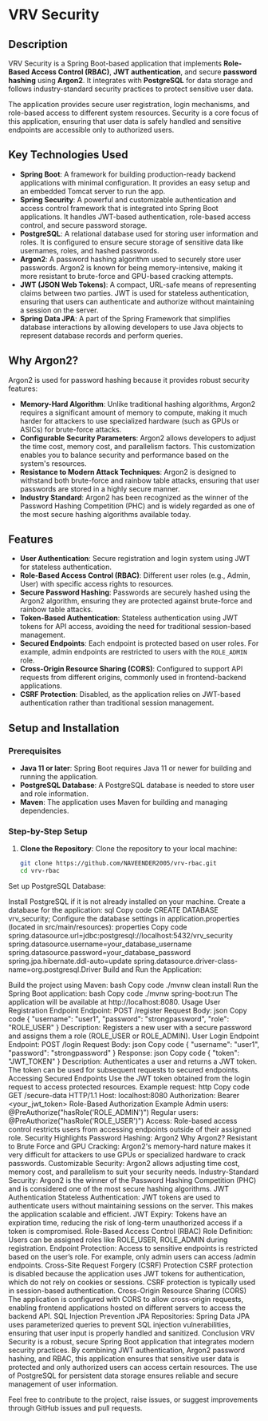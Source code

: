 # VRV Security

## Description

VRV Security is a Spring Boot-based application that implements **Role-Based Access Control (RBAC)**, **JWT authentication**, and secure **password hashing** using **Argon2**. It integrates with **PostgreSQL** for data storage and follows industry-standard security practices to protect sensitive user data.

The application provides secure user registration, login mechanisms, and role-based access to different system resources. Security is a core focus of this application, ensuring that user data is safely handled and sensitive endpoints are accessible only to authorized users.

## Key Technologies Used

- **Spring Boot**: A framework for building production-ready backend applications with minimal configuration. It provides an easy setup and an embedded Tomcat server to run the app.
- **Spring Security**: A powerful and customizable authentication and access control framework that is integrated into Spring Boot applications. It handles JWT-based authentication, role-based access control, and secure password storage.
- **PostgreSQL**: A relational database used for storing user information and roles. It is configured to ensure secure storage of sensitive data like usernames, roles, and hashed passwords.
- **Argon2**: A password hashing algorithm used to securely store user passwords. Argon2 is known for being memory-intensive, making it more resistant to brute-force and GPU-based cracking attempts.
- **JWT (JSON Web Tokens)**: A compact, URL-safe means of representing claims between two parties. JWT is used for stateless authentication, ensuring that users can authenticate and authorize without maintaining a session on the server.
- **Spring Data JPA**: A part of the Spring Framework that simplifies database interactions by allowing developers to use Java objects to represent database records and perform queries.

## Why Argon2?

Argon2 is used for password hashing because it provides robust security features:

- **Memory-Hard Algorithm**: Unlike traditional hashing algorithms, Argon2 requires a significant amount of memory to compute, making it much harder for attackers to use specialized hardware (such as GPUs or ASICs) for brute-force attacks.
- **Configurable Security Parameters**: Argon2 allows developers to adjust the time cost, memory cost, and parallelism factors. This customization enables you to balance security and performance based on the system's resources.
- **Resistance to Modern Attack Techniques**: Argon2 is designed to withstand both brute-force and rainbow table attacks, ensuring that user passwords are stored in a highly secure manner.
- **Industry Standard**: Argon2 has been recognized as the winner of the Password Hashing Competition (PHC) and is widely regarded as one of the most secure hashing algorithms available today.

## Features

- **User Authentication**: Secure registration and login system using JWT for stateless authentication.
- **Role-Based Access Control (RBAC)**: Different user roles (e.g., Admin, User) with specific access rights to resources.
- **Secure Password Hashing**: Passwords are securely hashed using the Argon2 algorithm, ensuring they are protected against brute-force and rainbow table attacks.
- **Token-Based Authentication**: Stateless authentication using JWT tokens for API access, avoiding the need for traditional session-based management.
- **Secured Endpoints**: Each endpoint is protected based on user roles. For example, admin endpoints are restricted to users with the `ROLE_ADMIN` role.
- **Cross-Origin Resource Sharing (CORS)**: Configured to support API requests from different origins, commonly used in frontend-backend applications.
- **CSRF Protection**: Disabled, as the application relies on JWT-based authentication rather than traditional session management.

## Setup and Installation

### Prerequisites
- **Java 11 or later**: Spring Boot requires Java 11 or newer for building and running the application.
- **PostgreSQL Database**: A PostgreSQL database is needed to store user and role information.
- **Maven**: The application uses Maven for building and managing dependencies.

### Step-by-Step Setup

1. **Clone the Repository**:
   Clone the repository to your local machine:
   ```bash
   git clone https://github.com/NAVEENDER2005/vrv-rbac.git
   cd vrv-rbac
Set up PostgreSQL Database:

Install PostgreSQL if it is not already installed on your machine.
Create a database for the application:
sql
Copy code
CREATE DATABASE vrv_security;
Configure the database settings in application.properties (located in src/main/resources):
properties
Copy code
spring.datasource.url=jdbc:postgresql://localhost:5432/vrv_security
spring.datasource.username=your_database_username
spring.datasource.password=your_database_password
spring.jpa.hibernate.ddl-auto=update
spring.datasource.driver-class-name=org.postgresql.Driver
Build and Run the Application:

Build the project using Maven:
bash
Copy code
./mvnw clean install
Run the Spring Boot application:
bash
Copy code
./mvnw spring-boot:run
The application will be available at http://localhost:8080.
Usage
User Registration Endpoint
Endpoint: POST /register
Request Body:
json
Copy code
{
  "username": "user1",
  "password": "strongpassword",
  "role": "ROLE_USER"
}
Description: Registers a new user with a secure password and assigns them a role (ROLE_USER or ROLE_ADMIN).
User Login Endpoint
Endpoint: POST /login
Request Body:
json
Copy code
{
  "username": "user1",
  "password": "strongpassword"
}
Response:
json
Copy code
{
  "token": "JWT_TOKEN"
}
Description: Authenticates a user and returns a JWT token. The token can be used for subsequent requests to secured endpoints.
Accessing Secured Endpoints
Use the JWT token obtained from the login request to access protected resources. Example request:
http
Copy code
GET /secure-data HTTP/1.1
Host: localhost:8080
Authorization: Bearer <your_jwt_token>
Role-Based Authorization Example
Admin users: @PreAuthorize("hasRole('ROLE_ADMIN')")
Regular users: @PreAuthorize("hasRole('ROLE_USER')")
Access: Role-based access control restricts users from accessing endpoints outside of their assigned role.
Security Highlights
Password Hashing: Argon2
Why Argon2?
Resistant to Brute Force and GPU Cracking: Argon2's memory-hard nature makes it very difficult for attackers to use GPUs or specialized hardware to crack passwords.
Customizable Security: Argon2 allows adjusting time cost, memory cost, and parallelism to suit your security needs.
Industry-Standard Security: Argon2 is the winner of the Password Hashing Competition (PHC) and is considered one of the most secure hashing algorithms.
JWT Authentication
Stateless Authentication: JWT tokens are used to authenticate users without maintaining sessions on the server. This makes the application scalable and efficient.
JWT Expiry: Tokens have an expiration time, reducing the risk of long-term unauthorized access if a token is compromised.
Role-Based Access Control (RBAC)
Role Definition: Users can be assigned roles like ROLE_USER, ROLE_ADMIN during registration.
Endpoint Protection: Access to sensitive endpoints is restricted based on the user’s role. For example, only admin users can access /admin endpoints.
Cross-Site Request Forgery (CSRF) Protection
CSRF protection is disabled because the application uses JWT tokens for authentication, which do not rely on cookies or sessions. CSRF protection is typically used in session-based authentication.
Cross-Origin Resource Sharing (CORS)
The application is configured with CORS to allow cross-origin requests, enabling frontend applications hosted on different servers to access the backend API.
SQL Injection Prevention
JPA Repositories: Spring Data JPA uses parameterized queries to prevent SQL injection vulnerabilities, ensuring that user input is properly handled and sanitized.
Conclusion
VRV Security is a robust, secure Spring Boot application that integrates modern security practices. By combining JWT authentication, Argon2 password hashing, and RBAC, this application ensures that sensitive user data is protected and only authorized users can access certain resources. The use of PostgreSQL for persistent data storage ensures reliable and secure management of user information.

Feel free to contribute to the project, raise issues, or suggest improvements through GitHub issues and pull requests.


